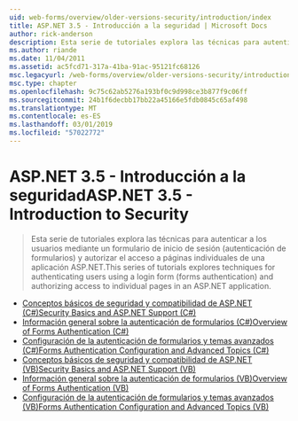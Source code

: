 ```yaml
---
uid: web-forms/overview/older-versions-security/introduction/index
title: ASP.NET 3.5 - Introducción a la seguridad | Microsoft Docs
author: rick-anderson
description: Esta serie de tutoriales explora las técnicas para autenticar a los usuarios mediante un formulario de inicio de sesión (autenticación de formularios) y autorizar el acceso a páginas individuales de...
ms.author: riande
ms.date: 11/04/2011
ms.assetid: ac5fcd71-317a-41ba-91ac-95121fc68126
msc.legacyurl: /web-forms/overview/older-versions-security/introduction
msc.type: chapter
ms.openlocfilehash: 9c75c62ab5276a193bf0c9d998ce3b877f9c06ff
ms.sourcegitcommit: 24b1f6decbb17bb22a45166e5fdb0845c65af498
ms.translationtype: MT
ms.contentlocale: es-ES
ms.lasthandoff: 03/01/2019
ms.locfileid: "57022772"
---
```

<a name="aspnet-35---introduction-to-security"></a><span data-ttu-id="8204a-103">ASP.NET 3.5 - Introducción a la seguridad</span><span class="sxs-lookup"><span data-stu-id="8204a-103">ASP.NET 3.5 - Introduction to Security</span></span>
====================
> <span data-ttu-id="8204a-104">Esta serie de tutoriales explora las técnicas para autenticar a los usuarios mediante un formulario de inicio de sesión (autenticación de formularios) y autorizar el acceso a páginas individuales de una aplicación ASP.NET.</span><span class="sxs-lookup"><span data-stu-id="8204a-104">This series of tutorials explores techniques for authenticating users using a login form (forms authentication) and authorizing access to individual pages in an ASP.NET application.</span></span>


- [<span data-ttu-id="8204a-105">Conceptos básicos de seguridad y compatibilidad de ASP.NET (C#)</span><span class="sxs-lookup"><span data-stu-id="8204a-105">Security Basics and ASP.NET Support (C#)</span></span>](security-basics-and-asp-net-support-cs.md)
- [<span data-ttu-id="8204a-106">Información general sobre la autenticación de formularios (C#)</span><span class="sxs-lookup"><span data-stu-id="8204a-106">Overview of Forms Authentication (C#)</span></span>](an-overview-of-forms-authentication-cs.md)
- [<span data-ttu-id="8204a-107">Configuración de la autenticación de formularios y temas avanzados (C#)</span><span class="sxs-lookup"><span data-stu-id="8204a-107">Forms Authentication Configuration and Advanced Topics (C#)</span></span>](forms-authentication-configuration-and-advanced-topics-cs.md)
- [<span data-ttu-id="8204a-108">Conceptos básicos de seguridad y compatibilidad de ASP.NET (VB)</span><span class="sxs-lookup"><span data-stu-id="8204a-108">Security Basics and ASP.NET Support (VB)</span></span>](security-basics-and-asp-net-support-vb.md)
- [<span data-ttu-id="8204a-109">Información general sobre la autenticación de formularios (VB)</span><span class="sxs-lookup"><span data-stu-id="8204a-109">Overview of Forms Authentication (VB)</span></span>](an-overview-of-forms-authentication-vb.md)
- [<span data-ttu-id="8204a-110">Configuración de la autenticación de formularios y temas avanzados (VB)</span><span class="sxs-lookup"><span data-stu-id="8204a-110">Forms Authentication Configuration and Advanced Topics (VB)</span></span>](forms-authentication-configuration-and-advanced-topics-vb.md)
